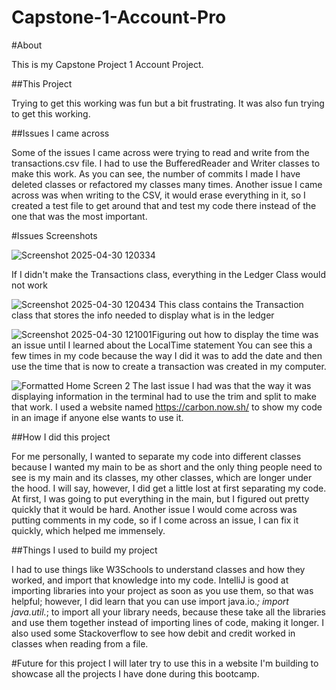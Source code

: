 # Capstone-1-Account-Pro
#About

This is my Capstone Project 1 Account Project.

##This Project

Trying to get this working was fun but a bit frustrating. It was also fun trying to get this working.

##Issues I came across

Some of the issues I came across were trying to read and write from the transactions.csv file. I had to use the BufferedReader and Writer classes to make this work. As you can see, the number of commits I made I have deleted classes or refactored my classes many times. Another issue I came across was when writing to the CSV, it would erase everything in it, so I created a test file to get around that and test my code there instead of the one that was the most important.

#Issues Screenshots


![Screenshot 2025-04-30 120334](https://github.com/user-attachments/assets/96f1389f-da2b-4c9e-b066-3a6653686fd9) 

If I didn't make the Transactions class, everything in the Ledger Class would not work

![Screenshot 2025-04-30 120434](https://github.com/user-attachments/assets/bd7a8ddb-7cd3-4bde-bb0d-8cd158313087) This class contains the Transaction class that stores the info needed to display what is in the ledger

![Screenshot 2025-04-30 121001](https://github.com/user-attachments/assets/5fbaec85-a5ff-4cb3-bf3e-a561f6bfbc67)Figuring out how to display the time was an issue until I learned about the LocalTime statement You can see this a few times in my code because the way I did it was to add the date and then use the time that is now to create a transaction was created in my computer. 

![Formatted Home Screen 2](https://github.com/user-attachments/assets/8868be17-aef6-436f-b0ec-4d33cfd5b172) The last issue I had was that the way it was displaying information in the terminal had to use the trim and split to make that work. I used a website named https://carbon.now.sh/ to show my code in an image if anyone else wants to use it.


##How I did this project

For me personally, I wanted to separate my code into different classes because I wanted my main to be as short and the only thing people need to see is my main and its classes, my other classes, which are longer under the hood. I will say, however, I did get a little lost at first separating my code. At first, I was going to put everything in the main, but I figured out pretty quickly that it would be hard. Another issue I would come across was putting comments in my code, so if I come across an issue, I can fix it quickly, which helped me immensely. 

##Things I used to build my project

I had to use things like W3Schools to understand classes and how they worked, and import that knowledge into my code. IntelliJ is good at importing libraries into your project as soon as you use them, so that was helpful; however, I did learn that you can use import java.io.*; import java.util.*; to import all your library needs, because these take all the libraries and use them together instead of importing lines of code, making it longer. I also used some Stackoverflow to see how debit and credit worked in classes when reading from a file.

#Future for this project
I will later try to use this in a website I'm building to showcase all the projects I have done during this bootcamp.
